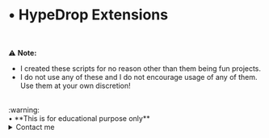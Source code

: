 # • HypeDrop Extensions

<br>

:warning: **Note:**
* I created these scripts for no reason other than them being fun projects.
* I do not use any of these and I do not encourage usage of any of them. Use them at your own discretion!
<br>
:warning:
<br>
• **This is for educational purpose only**

<details>
<summary>Contact me</summary>

<details>
<summary>Removal</summary>

* For removal, contact me on Discord: [aftxrlifx](https://discord.com/users/922843169480122388/)
</details>

<details>
<summary>Modification</summary>

* Want to contribute to any of these projects? Contact me on Discord: [aftxrlifx](https://discord.com/users/922843169480122388/)

</details>

</details>
